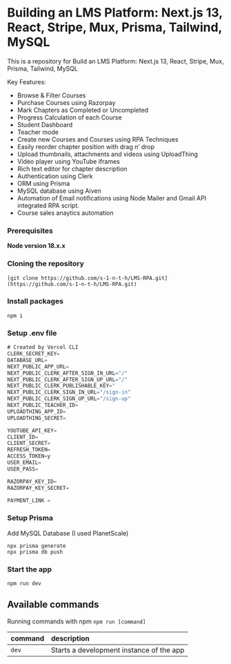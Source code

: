 # Building an LMS Platform: Next.js 13, React, Stripe, Mux, Prisma, Tailwind, MySQL

This is a repository for Build an LMS Platform: Next.js 13, React, Stripe, Mux, Prisma, Tailwind, MySQL

Key Features:

- Browse & Filter Courses
- Purchase Courses using Razorpay
- Mark Chapters as Completed or Uncompleted
- Progress Calculation of each Course
- Student Dashboard 
- Teacher mode
- Create new Courses and Courses using RPA Techniques
- Easily reorder chapter position with drag n’ drop
- Upload thumbnails, attachments and videos using UploadThing
- Video player using YouTube iframes
- Rich text editor for chapter description
- Authentication using Clerk
- ORM using Prisma
- MySQL database using Aiven
- Automation of Email notifications using Node Mailer and Gmail API integrated RPA script.
- Course sales anaytics automation

### Prerequisites

**Node version 18.x.x**

### Cloning the repository

```shell
[git clone https://github.com/s-1-n-t-h/LMS-RPA.git](https://github.com/s-1-n-t-h/LMS-RPA.git)
```

### Install packages

```shell
npm i
```

### Setup .env file

```js
# Created by Vercel CLI
CLERK_SECRET_KEY=
DATABASE_URL= 
NEXT_PUBLIC_APP_URL=
NEXT_PUBLIC_CLERK_AFTER_SIGN_IN_URL="/"
NEXT_PUBLIC_CLERK_AFTER_SIGN_UP_URL="/"
NEXT_PUBLIC_CLERK_PUBLISHABLE_KEY="
NEXT_PUBLIC_CLERK_SIGN_IN_URL="/sign-in"
NEXT_PUBLIC_CLERK_SIGN_UP_URL="/sign-up"
NEXT_PUBLIC_TEACHER_ID=
UPLOADTHING_APP_ID=
UPLOADTHING_SECRET=

YOUTUBE_API_KEY=
CLIENT_ID=
CLIENT_SECRET=
REFRESH_TOKEN=
ACCESS_TOKEN=y
USER_EMAIL=
USER_PASS=

RAZORPAY_KEY_ID=
RAZORPAY_KEY_SECRET=

PAYMENT_LINK = 
```

### Setup Prisma

Add MySQL Database (I used PlanetScale)

```shell
npx prisma generate
npx prisma db push

```

### Start the app

```shell
npm run dev
```

## Available commands

Running commands with npm `npm run [command]`

| command | description                              |
| :------ | :--------------------------------------- |
| `dev`   | Starts a development instance of the app |
